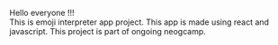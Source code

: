 Hello everyone !!!  
This is emoji interpreter app project. This app is made using react and javascript. This project is part of ongoing neogcamp.
